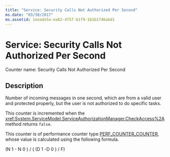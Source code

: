 ```yaml
---
title: "Service: Security Calls Not Authorized Per Second"
ms.date: "03/30/2017"
ms.assetid: 1eeade5a-ea62-4757-b1f9-1b1b1746abd1
---
```

# Service: Security Calls Not Authorized Per Second
Counter name: Security Calls Not Authorized Per Second  
  
## Description  
 Number of incoming messages in one second, which are from a valid user and protected properly, but the user is not authorized to do specific tasks.  
  
 This counter is incremented when the <xref:System.ServiceModel.ServiceAuthorizationManager.CheckAccess%2A> method returns `false`.  
  
 This counter is of performance counter type [PERF_COUNTER_COUNTER](https://go.microsoft.com/fwlink/?LinkId=94649), whose value is calculated using the following formula.  
  
 (N 1 - N 0 ) / ( (D 1 -D 0 ) / F)
